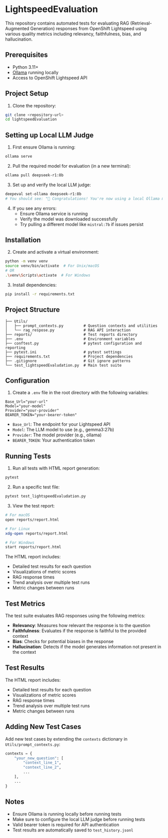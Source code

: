 # LightspeedEvaluation

This repository contains automated tests for evaluating RAG (Retrieval-Augmented Generation) responses from OpenShift Lightspeed using various quality metrics including relevancy, faithfulness, bias, and hallucination.

## Prerequisites

- Python 3.11+
- [Ollama](https://ollama.ai/) running locally
- Access to OpenShift Lightspeed API

## Project Setup

1. Clone the repository:
```bash
git clone <repository-url>
cd lightspeedEvaluation
```

## Setting up Local LLM Judge

1. First ensure Ollama is running:
```bash
ollama serve
```

2. Pull the required model for evaluation (in a new terminal):
```bash
ollama pull deepseek-r1:8b
```

3. Set up and verify the local LLM judge:
```bash
deepeval set-ollama deepseek-r1:8b
# You should see: "🙌 Congratulations! You're now using a local Ollama model for all evals that require an LLM."
```

4. If you see any errors:
   - Ensure Ollama service is running
   - Verify the model was downloaded successfully
   - Try pulling a different model like `mistral:7b` if issues persist

## Installation

2. Create and activate a virtual environment:
```bash
python -m venv venv
source venv/bin/activate  # For Unix/macOS
# OR
.\venv\Scripts\activate  # For Windows
```

3. Install dependencies:
```bash
pip install -r requirements.txt
```

## Project Structure

```
├── Utils/
│   ├── prompt_contexts.py         # Question contexts and utilities
│   └── rag_respose.py             # RAG API interaction
├── reports/                       # Test reports directory
├── .env                           # Environment variables
├── conftest.py                    # pytest configuration and reporting
├── pytest.ini                     # pytest settings
├── requirements.txt               # Project dependencies
├── .gitignore                     # Git ignore patterns
└── test_lightspeedEvaludation.py  # Main test suite
```

## Configuration

1. Create a `.env` file in the root directory with the following variables:
```env
Base_Url="your-url"
Model="your-model"
Provider="your-provider"
BEARER_TOKEN="your-bearer-token"
```

- `Base_Url`: The endpoint for your Lightspeed API
- `Model`: The LLM model to use (e.g., gemma3:27b)
- `Provider`: The model provider (e.g., ollama)
- `BEARER_TOKEN`: Your authentication token

## Running Tests

1. Run all tests with HTML report generation:
```bash
pytest
```

2. Run a specific test file:
```bash
pytest test_lightspeedEvaludation.py
```

3. View the test report:
```bash
# For macOS
open reports/report.html

# For Linux
xdg-open reports/report.html

# For Windows
start reports/report.html
```

The HTML report includes:
- Detailed test results for each question
- Visualizations of metric scores
- RAG response times
- Trend analysis over multiple test runs
- Metric changes between runs

## Test Metrics

The test suite evaluates RAG responses using the following metrics:

- **Relevancy**: Measures how relevant the response is to the question
- **Faithfulness**: Evaluates if the response is faithful to the provided context
- **Bias**: Checks for potential biases in the response
- **Hallucination**: Detects if the model generates information not present in the context

## Test Results

The HTML report includes:
- Detailed test results for each question
- Visualizations of metric scores
- RAG response times
- Trend analysis over multiple test runs
- Metric changes between runs

## Adding New Test Cases

Add new test cases by extending the `contexts` dictionary in `Utils/prompt_contexts.py`:

```python
contexts = {
    "your_new_question": [
        "context_line_1",
        "context_line_2",
        ...
    ],
    ...
}
```

## Notes

- Ensure Ollama is running locally before running tests
- Make sure to configure the local LLM judge before running tests
- Valid bearer token is required for API authentication
- Test results are automatically saved to `test_history.jsonl`